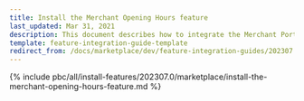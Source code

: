 ```yaml
---
title: Install the Merchant Opening Hours feature
last_updated: Mar 31, 2021
description: This document describes how to integrate the Merchant Portal Core feature into a Spryker project.
template: feature-integration-guide-template
redirect_from: /docs/marketplace/dev/feature-integration-guides/202307.0/merchant-opening-hours-feature-integration.html
---
```


{% include pbc/all/install-features/202307.0/marketplace/install-the-merchant-opening-hours-feature.md %} <!-- To edit, see /_includes/pbc/all/install-features/202307.0/marketplace/install-the-merchant-opening-hours-feature.md -->
